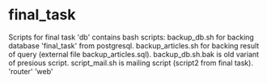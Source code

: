 # final_task
Scripts for final task
'db' contains bash scripts: backup_db.sh for backing database 'final_task' from postgresql. backup_articles.sh for backing result of query (external file backup_articles.sql). backup_db.sh.bak is old variant of presious script. script_mail.sh is mailing script (script2 from final task).
'router'
'web'
